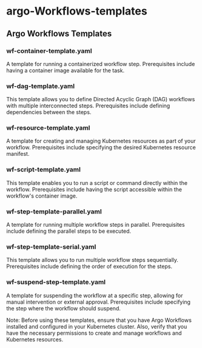# argo-Workflows-templates

## Argo Workflows Templates

### wf-container-template.yaml
A template for running a containerized workflow step. Prerequisites include having a container image available for the task.

### wf-dag-template.yaml
This template allows you to define Directed Acyclic Graph (DAG) workflows with multiple interconnected steps. Prerequisites include defining dependencies between the steps.

### wf-resource-template.yaml
A template for creating and managing Kubernetes resources as part of your workflow. Prerequisites include specifying the desired Kubernetes resource manifest.

### wf-script-template.yaml
This template enables you to run a script or command directly within the workflow. Prerequisites include having the script accessible within the workflow's container image.

### wf-step-template-parallel.yaml
A template for running multiple workflow steps in parallel. Prerequisites include defining the parallel steps to be executed.

### wf-step-template-serial.yaml
This template allows you to run multiple workflow steps sequentially. Prerequisites include defining the order of execution for the steps.

### wf-suspend-step-template.yaml
A template for suspending the workflow at a specific step, allowing for manual intervention or external approval. Prerequisites include specifying the step where the workflow should suspend.


Note: Before using these templates, ensure that you have Argo Workflows installed and configured in your Kubernetes cluster. Also, verify that you have the necessary permissions to create and manage workflows and Kubernetes resources.
